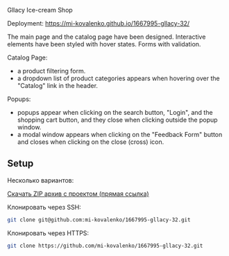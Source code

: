 Gllacy Ice-cream Shop

Deployment: https://mi-kovalenko.github.io/1667995-gllacy-32/

The main page and the catalog page have been designed.
Interactive elements have been styled with hover states.
Forms with validation.

Catalog Page:

- a product filtering form.
- a dropdown list of product categories appears when hovering over the "Catalog" link in the header.
  
Popups:

- popups appear when clicking on the search button, "Login", and the shopping cart button, and they close when clicking outside the popup window.
- a modal window appears when clicking on the "Feedback Form" button and closes when clicking on the close (cross) icon.

## Setup

Несколько вариантов:

[Скачать ZIP архив с проектом (прямая ссылка)](https://github.com/ena0berzerk/team-28/archive/refs/heads/main.zip)

Клонировать через SSH:

```bash
git clone git@github.com:mi-kovalenko/1667995-gllacy-32.git
```

Клонировать через HTTPS:

```bash
git clone https://github.com/mi-kovalenko/1667995-gllacy-32.git
```
